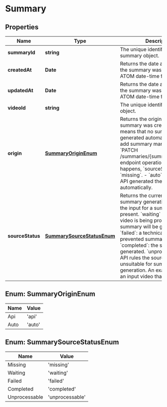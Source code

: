 
# Summary

## Properties

Name | Type | Description | Notes
------------ | ------------- | ------------- | -------------
**summaryId** | **string** | The unique identifier of the summary object. |  [optional]
**createdAt** | **Date** | Returns the date and time when the summary was created in ATOM date-time format. |  [optional]
**updatedAt** | **Date** | Returns the date and time when the summary was last updated in ATOM date-time format. |  [optional]
**videoId** | **string** | The unique identifier of the video object. |  [optional]
**origin** | [**SummaryOriginEnum**](#SummaryOriginEnum) | Returns the origin of how the summary was created.  - &#x60;api&#x60; means that no summary was generated automatically. You can add summary manually using the &#x60;PATCH /summaries/{summaryId}/source&#x60; endpoint operation. Until this happens, &#x60;sourceStatus&#x60; returns &#x60;missing&#x60;. - &#x60;auto&#x60; means that the API generated the summary automatically. |  [optional]
**sourceStatus** | [**SummarySourceStatusEnum**](#SummarySourceStatusEnum) | Returns the current status of summary generation.  &#x60;missing&#x60;: the input for a summary is not present. &#x60;waiting&#x60; : the input video is being processed and a summary will be generated. &#x60;failed&#x60;: a technical issue prevented summary generation. &#x60;completed&#x60;: the summary is generated. &#x60;unprocessable&#x60;: the API rules the source video to be unsuitable for summary generation. An example for this is an input video that has no audio. |  [optional]



## Enum: SummaryOriginEnum

Name | Value
---- | -----
Api | &#39;api&#39;
Auto | &#39;auto&#39;



## Enum: SummarySourceStatusEnum

Name | Value
---- | -----
Missing | &#39;missing&#39;
Waiting | &#39;waiting&#39;
Failed | &#39;failed&#39;
Completed | &#39;completed&#39;
Unprocessable | &#39;unprocessable&#39;



